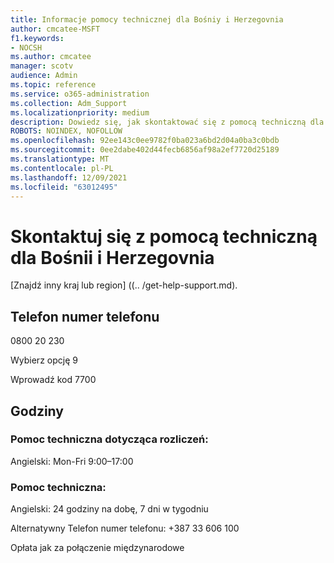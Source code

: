 ```yaml
---
title: Informacje pomocy technicznej dla Bośniy i Herzegovnia
author: cmcatee-MSFT
f1.keywords:
- NOCSH
ms.author: cmcatee
manager: scotv
audience: Admin
ms.topic: reference
ms.service: o365-administration
ms.collection: Adm_Support
ms.localizationpriority: medium
description: Dowiedz się, jak skontaktować się z pomocą techniczną dla swojego kraju lub regionu.
ROBOTS: NOINDEX, NOFOLLOW
ms.openlocfilehash: 92ee143c0ee9782f0ba023a6bd2d04a0ba3c0bdb
ms.sourcegitcommit: 0ee2dabe402d44fecb6856af98a2ef7720d25189
ms.translationtype: MT
ms.contentlocale: pl-PL
ms.lasthandoff: 12/09/2021
ms.locfileid: "63012495"
---
```

# <a name="contact-support-for-bosnia-and-herzegovnia"></a>Skontaktuj się z pomocą techniczną dla Bośnii i Herzegovnia

[Znajdź inny kraj lub region] ((.. /get-help-support.md).

## <a name="phone-number"></a>Telefon numer telefonu
0800 20 230

Wybierz opcję 9

Wprowadź kod 7700

## <a name="hours"></a>Godziny
### <a name="billing-support"></a>Pomoc techniczna dotycząca rozliczeń:

Angielski: Mon-Fri 9:00–17:00

### <a name="technical-support"></a>Pomoc techniczna:

Angielski: 24 godziny na dobę, 7 dni w tygodniu

Alternatywny Telefon numer telefonu: +387 33 606 100

Opłata jak za połączenie międzynarodowe
